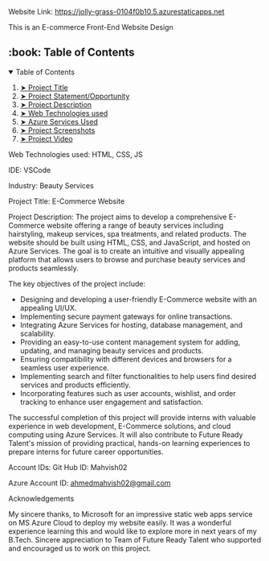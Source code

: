 Website Link: https://jolly-grass-0104f0b10.5.azurestaticapps.net

This is an E-commerce Front-End Website Design


<!-- TABLE OF CONTENTS -->
<h2 id="table-of-contents"> :book: Table of Contents</h2>

<details open="open">
  <summary>Table of Contents</summary>
  <ol>
    <li><a href="#"> ➤ Project Title </a></li>
    <li><a href="#"> ➤ Project Statement/Opportunity </a></li>
    <li><a href="#"> ➤ Project Description </a></li>
    <li><a href="#"> ➤ Web Technologies used </a></li>
    <li><a href="#"> ➤ Azure Services Used </a></li>
    <li><a href="#"> ➤ Project Screenshots </a></li>
    <li><a href="#"> ➤ Project Video</a></li>
  
  </ol>
</details>

Web Technologies used: HTML, CSS, JS

IDE: VSCode

Industry: Beauty Services

Project Title: E-Commerce Website 

Project Description: The project aims to develop a comprehensive E-Commerce website offering a range of beauty services including hairstyling, makeup services, spa treatments, and related products. The website should be built using HTML, CSS, and JavaScript, and hosted on Azure Services. The goal is to create an intuitive and visually appealing platform that allows users to browse and purchase beauty services and products seamlessly.

The key objectives of the project include:

- Designing and developing a user-friendly E-Commerce website with an appealing UI/UX.
- Implementing secure payment gateways for online transactions.
- Integrating Azure Services for hosting, database management, and scalability.
- Providing an easy-to-use content management system for adding, updating, and managing beauty services and products.
- Ensuring compatibility with different devices and browsers for a seamless user experience.
- Implementing search and filter functionalities to help users find desired services and products efficiently.
- Incorporating features such as user accounts, wishlist, and order tracking to enhance user engagement and satisfaction.

The successful completion of this project will provide interns with valuable experience in web development, E-Commerce solutions, and cloud computing using Azure Services. It will also contribute to Future Ready Talent's mission of providing practical, hands-on learning experiences to prepare interns for future career opportunities.

Account IDs:
Git Hub ID: Mahvish02

Azure Account ID: ahmedmahvish02@gmail.com


Acknowledgements

My sincere thanks, to Microsoft for an impressive static web apps service on MS Azure Cloud to deploy my website easily. It was a wonderful experience learning this and would like to explore more in next years of my B.Tech. Sincere appreciation to Team of Future Ready Talent who supported and encouraged us to work on this project.
